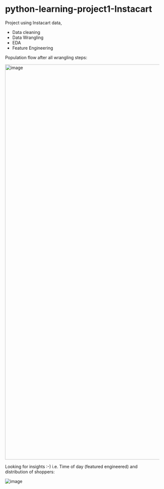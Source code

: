 # python-learning-project1-Instacart
Project using Instacart data, 

- Data cleaning
- Data Wrangling
- EDA
- Feature Engineering

Population flow after all wrangling steps:

<img width="1284" alt="image" src="https://user-images.githubusercontent.com/106022443/204592102-cd494e99-1579-4149-a283-de9e43931cba.png">


Looking for insights :-) i.e. Time of day (featured engineered) and distribution of shoppers:


![image](https://user-images.githubusercontent.com/106022443/204589613-4f76f586-e5d2-47d3-a20e-9376a3064ccd.png)



